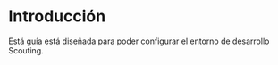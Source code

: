 # Introducción

Está guía está diseñada para poder configurar el entorno de desarrollo Scouting.








